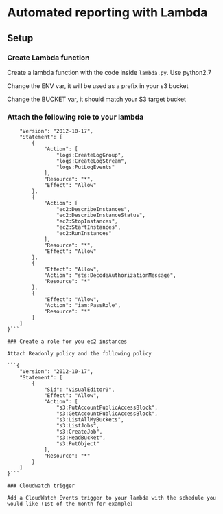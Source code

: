 # Automated reporting with Lambda

## Setup

### Create Lambda function

Create a lambda function with the code inside `lambda.py`. Use python2.7

Change the ENV var, it will be used as a prefix in your s3 bucket

Change the BUCKET var, it should match your S3 target bucket

### Attach the following role to your lambda

```{
    "Version": "2012-10-17",
    "Statement": [
        {
            "Action": [
                "logs:CreateLogGroup",
                "logs:CreateLogStream",
                "logs:PutLogEvents"
            ],
            "Resource": "*",
            "Effect": "Allow"
        },
        {
            "Action": [
                "ec2:DescribeInstances",
                "ec2:DescribeInstanceStatus",
                "ec2:StopInstances",
                "ec2:StartInstances",
                "ec2:RunInstances"
            ],
            "Resource": "*",
            "Effect": "Allow"
        },
        {
            "Effect": "Allow",
            "Action": "sts:DecodeAuthorizationMessage",
            "Resource": "*"
        },
        {
            "Effect": "Allow",
            "Action": "iam:PassRole",
            "Resource": "*"
        }
    ]
}```

### Create a role for you ec2 instances

Attach Readonly policy and the following policy

```{
    "Version": "2012-10-17",
    "Statement": [
        {
            "Sid": "VisualEditor0",
            "Effect": "Allow",
            "Action": [
                "s3:PutAccountPublicAccessBlock",
                "s3:GetAccountPublicAccessBlock",
                "s3:ListAllMyBuckets",
                "s3:ListJobs",
                "s3:CreateJob",
                "s3:HeadBucket",
                "s3:PutObject"
            ],
            "Resource": "*"
        }
    ]
}```

### Cloudwatch trigger

Add a CloudWatch Events trigger to your lambda with the schedule you would like (1st of the month for example)
